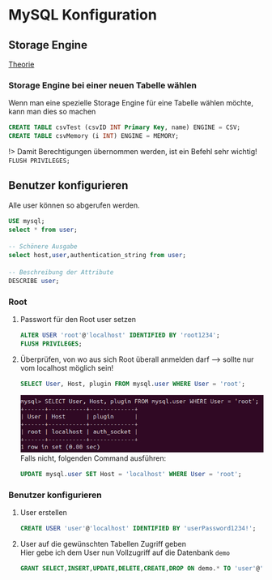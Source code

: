 # MySQL Konfiguration

## Storage Engine
[Theorie](../Theorie/StorageEngines.md)

### Storage Engine bei einer neuen Tabelle wählen
Wenn man eine spezielle Storage Engine für eine Tabelle wählen möchte, kann man dies so machen
```sql
CREATE TABLE csvTest (csvID INT Primary Key, name) ENGINE = CSV;
CREATE TABLE csvMemory (i INT) ENGINE = MEMORY;
```

!> Damit Berechtigungen übernommen werden, ist ein Befehl sehr wichtig! \
    ```
FLUSH PRIVILEGES;
    ```

## Benutzer konfigurieren
Alle user können so abgerufen werden.
```sql
USE mysql;
select * from user;

-- Schönere Ausgabe
select host,user,authentication_string from user;

-- Beschreibung der Attribute
DESCRIBE user;
```

### Root
1. Passwort für den Root user setzen
   ```sql
   ALTER USER 'root'@'localhost' IDENTIFIED BY 'root1234';
   FLUSH PRIVILEGES;
   ```
2. Überprüfen, von wo aus sich Root überall anmelden darf --> sollte nur vom localhost möglich sein!
   ```sql
   SELECT User, Host, plugin FROM mysql.user WHERE User = 'root';
   ```
   ![Root Anmelde Ort](../pictures/ConfigureMySQL/RootAnmeldeOrt.jpg)
   Falls nicht, folgenden Command ausführen:
   ```sql
   UPDATE mysql.user SET Host = 'localhost' WHERE User = 'root';
   ```

### Benutzer konfigurieren
1. User erstellen
   ```sql
   CREATE USER 'user'@'localhost' IDENTIFIED BY 'userPassword1234!';
   ```
2. User auf die gewünschten Tabellen Zugriff geben \
   Hier gebe ich dem User nun Vollzugriff auf die Datenbank `demo`
   ```sql
   GRANT SELECT,INSERT,UPDATE,DELETE,CREATE,DROP ON demo.* TO 'user'@'localhost';

   ```
